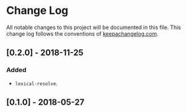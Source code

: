 # Change Log
All notable changes to this project will be documented in this file. This change log follows the conventions of [keepachangelog.com](http://keepachangelog.com/).

## [0.2.0] - 2018-11-25
### Added
- `lexical-resolve`.

## [0.1.0] - 2018-05-27
